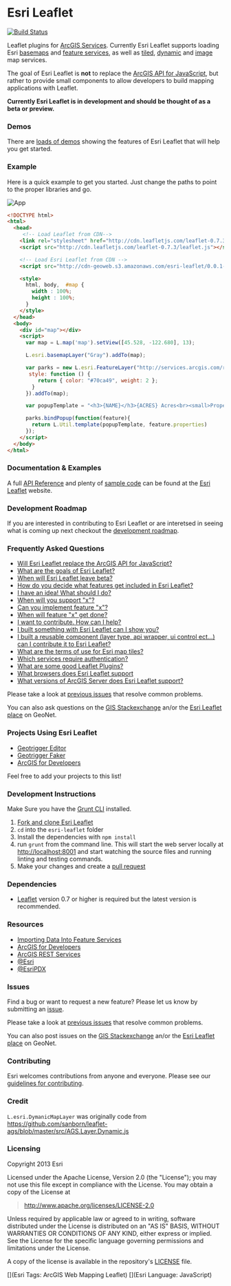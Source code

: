 # Esri Leaflet

[![Build Status](https://travis-ci.org/Esri/esri-leaflet.svg)](https://travis-ci.org/Esri/esri-leaflet)

Leaflet plugins for [ArcGIS Services](http://developers.arcgis.com). Currently Esri Leaflet supports loading Esri [basemaps](http://esri.github.io/esri-leaflet/examples/switching-basemaps.html) and [feature services](http://esri.github.io/esri-leaflet/examples/simple-feature-layer.html), as well as [tiled](http://esri.github.io/esri-leaflet/examples/tile-layer-2.html), [dynamic](http://esri.github.io/esri-leaflet/examples/simple-dynamic-map-layer.html) and [image](http://esri.github.io/esri-leaflet/examples/simple-image-map-layer.html)  map services.

The goal of Esri Leaflet is **not** to replace the [ArcGIS API for JavaScript](https://developers.arcgis.com/en/javascript/), but rather to provide small components to allow developers to build mapping applications with Leaflet.

**Currently Esri Leaflet is in development and should be thought of as a beta or preview.**

### Demos
There are [loads of demos](http://patrickarlt.github.io/esri-leaflet/examples/) showing the features of Esri Leaflet that will help you get started.

### Example
Here is a quick example to get you started. Just change the paths to point to the proper libraries and go.

![App](https://raw.github.com/Esri/esri-leaflet/master/esri-leaflet.png)

```html
<!DOCTYPE html>
<html>
  <head>
     <!-- Load Leaflet from CDN-->
    <link rel="stylesheet" href="http://cdn.leafletjs.com/leaflet-0.7.3/leaflet.css" />
    <script src="http://cdn.leafletjs.com/leaflet-0.7.3/leaflet.js"></script>

    <!-- Load Esri Leaflet from CDN -->
    <script src="http://cdn-geoweb.s3.amazonaws.com/esri-leaflet/0.0.1-beta.5/esri-leaflet.js"></script>

    <style>
      html, body,  #map {
        width : 100%;
        height : 100%;
      }
    </style>
  </head>
  <body>
    <div id="map"></div>
    <script>
      var map = L.map('map').setView([45.528, -122.680], 13);

      L.esri.basemapLayer("Gray").addTo(map);

      var parks = new L.esri.FeatureLayer("http://services.arcgis.com/rOo16HdIMeOBI4Mb/arcgis/rest/services/Portland_Parks/FeatureServer/0", {
       style: function () {
          return { color: "#70ca49", weight: 2 };
        }
      }).addTo(map);

      var popupTemplate = "<h3>{NAME}</h3>{ACRES} Acres<br><small>Property ID: {PROPERTYID}<small>";

      parks.bindPopup(function(feature){
        return L.Util.template(popupTemplate, feature.properties)
      });
    </script>
  </body>
</html>
```

### Documentation & Examples

A full [API Reference](http://esri.github.io/esri-leaflet/api-reference/) and plenty of [sample code](http://esri.github.io/esri-leaflet/examples/) can be found at the [Esri Leaflet](http://esri.github.io/esri-leaflet/) website.

### Development Roadmap

If you are interested in contributing to Esri Leaflet or are interetsed in seeing what is coming up next checkout the [development roadmap](https://github.com/Esri/esri-leaflet/wiki/Roadmap).

### Frequently Asked Questions

* [Will Esri Leaflet replace the ArcGIS API for JavaScript?](https://github.com/Esri/esri-leaflet/wiki/FAQ#will-esri-leaflet-replace-the-arcgis-api-for-javascript)
* [What are the goals of Esri Leaflet?](https://github.com/Esri/esri-leaflet/wiki/FAQ#what-are-the-goals-of-esri-leaflet)
* [When will Esri Leaflet leave beta?](https://github.com/Esri/esri-leaflet/wiki/FAQ#when-will-esri-leaflet-leave-beta)
* [How do you decide what features get included in Esri Leaflet?](https://github.com/Esri/esri-leaflet/wiki/FAQ#how-do-you-decide-what-features-get-included-in-esri-leaflet)
* [I have an idea! What should I do?](https://github.com/Esri/esri-leaflet/wiki/FAQ#i-have-an-idea-what-should-i-do)
* [When will you support "x"?](https://github.com/Esri/esri-leaflet/wiki/FAQ#when-will-you-support-x)
* [Can you implement feature "x"?](https://github.com/Esri/esri-leaflet/wiki/FAQ#can-you-implement-feature-x)
* [When will feature "x" get done?](https://github.com/Esri/esri-leaflet/wiki/FAQ#when-will-feature-x-get-done)
* [I want to contribute. How can I help?](https://github.com/Esri/esri-leaflet/wiki/FAQ#i-want-to-contribute-how-can-i-help)
* [I built something with Esri Leaflet can I show you?](https://github.com/Esri/esri-leaflet/wiki/FAQ#i-built-something-with-esri-leaflet-can-i-show-you)
* [I built a reusable component (layer type, api wrapper, ui control ect...) can I contribute it to Esri Leaflet?](i-built-a-reusable-component-layer-type-api-wrapper-ui-control-ect-can-i-contribute-it-to-esri-leaflet)
* [What are the terms of use for Esri map tiles?](#what-are-the-terms-of-use-for-esri-map-tiles)
* [Which services require authentication?](#which-services-require-authentication)
* [What are some good Leaflet Plugins?](https://github.com/Esri/esri-leaflet/wiki/FAQ#what-are-some-good-leaflet-plugins)
* [What browsers does Esri Leaflet support](https://github.com/Esri/esri-leaflet/wiki/FAQ#what-browsers-does-esri-leaflet-support)
* [What versions of ArcGIS Server does Esri Leaflet support?](https://github.com/Esri/esri-leaflet/wiki/FAQ#what-versions-of-arcgis-server-does-esri-leaflet-support)

Please take a look at [previous issues](https://github.com/Esri/esri-leaflet/issues?labels=FAQ&milestone=&page=1&state=closed) that resolve common problems.

You can also ask questions on the [GIS Stackexchange](http://gis.stackexchange.com/questions/ask?tags=esri-leaflet,leaflet) an/or the [Esri Leaflet place](https://geonet.esri.com/discussion/create.jspa?sr=pmenu&containerID=1841&containerType=700&tags=esri-leaflet,leaflet) on GeoNet.

### Projects Using Esri Leaflet

* [Geotrigger Editor](https://github.com/Esri/geotrigger-editor)
* [Geotrigger Faker](https://github.com/Esri/geotrigger-faker)
* [ArcGIS for Developers](https://developers.arcgis.com/en/)

Feel free to add your projects to this list!

### Development Instructions

Make Sure you have the [Grunt CLI](http://gruntjs.com/getting-started) installed.

1. [Fork and clone Esri Leaflet](https://help.github.com/articles/fork-a-repo)
2. `cd` into the `esri-leaflet` folder
5. Install the dependencies with `npm install`
5. run `grunt` from the command line. This will start the web server locally at [http://localhost:8001](http://localhost:8001) and start watching the source files and running linting and testing commands.
6. Make your changes and create a [pull request](https://help.github.com/articles/creating-a-pull-request)

### Dependencies

* [Leaflet](http://leaflet.com) version 0.7 or higher is required but the latest version is recommended.

### Resources

* [Importing Data Into Feature Services](https://developers.arcgis.com/tools/csv-to-feature-service/)
* [ArcGIS for Developers](http://developers.arcgis.com)
* [ArcGIS REST Services](http://resources.arcgis.com/en/help/arcgis-rest-api/)
* [@Esri](http://twitter.com/esri)
* [@EsriPDX](http://twitter.com/esripdx)

### Issues

Find a bug or want to request a new feature?  Please let us know by submitting an [issue](https://github.com/Esri/esri-leaflet/issues).

Please take a look at [previous issues](https://github.com/Esri/esri-leaflet/issues?labels=FAQ&milestone=&page=1&state=closed) that resolve common problems.

You can also post issues on the [GIS Stackexchange](http://gis.stackexchange.com/questions/ask?tags=esri-leaflet,leaflet) an/or the [Esri Leaflet place](https://geonet.esri.com/discussion/create.jspa?sr=pmenu&containerID=1841&containerType=700&tags=esri-leaflet,leaflet) on GeoNet.

### Contributing

Esri welcomes contributions from anyone and everyone. Please see our [guidelines for contributing](https://github.com/Esri/esri-leaflet/blob/master/CONTRIBUTING.md).

### Credit

`L.esri.DymanicMapLayer` was originally code from https://github.com/sanborn/leaflet-ags/blob/master/src/AGS.Layer.Dynamic.js

### Licensing
Copyright 2013 Esri

Licensed under the Apache License, Version 2.0 (the "License");
you may not use this file except in compliance with the License.
You may obtain a copy of the License at

> http://www.apache.org/licenses/LICENSE-2.0

Unless required by applicable law or agreed to in writing, software
distributed under the License is distributed on an "AS IS" BASIS,
WITHOUT WARRANTIES OR CONDITIONS OF ANY KIND, either express or implied.
See the License for the specific language governing permissions and
limitations under the License.

A copy of the license is available in the repository's [LICENSE](./LICENSE) file.

[](Esri Tags: ArcGIS Web Mapping Leaflet)
[](Esri Language: JavaScript)
